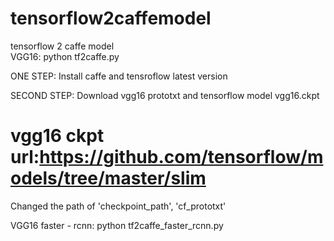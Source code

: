 # tensorflow2caffemodel
tensorflow  2 caffe model  
VGG16: python tf2caffe.py


ONE STEP:
Install caffe and tensroflow latest version


SECOND STEP:
Download vgg16 prototxt and tensorflow model vgg16.ckpt
# vgg16 ckpt url:https://github.com/tensorflow/models/tree/master/slim
Changed the path of 'checkpoint_path', 'cf_prototxt'

VGG16 faster - rcnn: python tf2caffe_faster_rcnn.py

